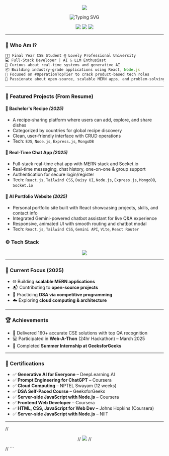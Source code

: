 
<!-- Profile Banner -->
<p align="center">
  <img src="https://capsule-render.vercel.app/api?type=wave&color=0f172a&height=180&section=header&text=Hey!%20I'm%20Rahul%20Ranjan🚀&fontSize=35&fontColor=ffffff&fontAlign=50" />
</p>

<!-- Typing Animation -->
<p align="center">
  <img src="https://readme-typing-svg.demolab.com?font=Fira+Code&size=22&duration=3000&pause=1000&center=true&vCenter=true&width=600&lines=Full-Stack+Developer+%F0%9F%92%BB;Gen+AI+Explorer+%F0%9F%A7%A0;Operation+Top+Tier+%E2%9A%94%EF%B8%8F+in+Progress;Let%27s+Build+Something+Great+Together!" alt="Typing SVG">
</p>

<!-- Social Media Links -->
<p align="center">
  <!-- <a href="https://rahul.netlify.app"><img src="https://img.shields.io/badge/Portfolio-000000?style=for-the-badge&logo=vercel&logoColor=white" /></a> -->
  <a href="www.linkedin.com/in/dharmavir-singh1215"><img src="https://img.shields.io/badge/LinkedIn-0077B5?style=for-the-badge&logo=linkedin&logoColor=white"/></a>
  <a href="mailto:dharmavirkumar1215@gmail.com"><img src="https://img.shields.io/badge/Email-EA4335?style=for-the-badge&logo=gmail&logoColor=white" /></a>
  <a href="https://github.com/dharmavirkumar"><img src="https://img.shields.io/badge/GitHub-181717?style=for-the-badge&logo=github&logoColor=white"/></a>
 
</p>

---

### 🧠 Who Am I?
```js
👨‍🎓 Final Year CSE Student @ Lovely Professional University  
💻 Full-Stack Developer | AI & LLM Enthusiast    
🧠 Curious about real-time systems and generative AI  
📦 Building industry-grade applications using React, Node.js  
🎯 Focused on #OperationTopTier to crack product-based tech roles  
🚀 Passionate about open-source, scalable MERN apps, and problem-solving
````

---

### 🚀 Featured Projects (From Resume)

#### 🍳 Bachelor's Recipe *(2025)*
- A recipe-sharing platform where users can add, explore, and share dishes
- Categorized by countries for global recipe discovery
- Clean, user-friendly interface with CRUD operations
- Tech: `EJS`, `Node.js`, `Express.js`, `MongoDB`

#### 💬 Real-Time Chat App *(2025)*
- Full-stack real-time chat app with MERN stack and Socket.io
- Real-time messaging, chat history, one-on-one & group support
- Authentication for secure login/register
- Tech: `React.js`, `Tailwind CSS`, `Daisy UI`, `Node.js`, `Express.js`, `MongoDB`, `Socket.io`

#### 🤖 AI Portfolio Website *(2025)*
- Personal portfolio site built with React showcasing projects, skills, and contact info  
- Integrated Gemini-powered chatbot assistant for live Q&A experience  
- Responsive, animated UI with smooth routing and chatbot modal  
- Tech: `React.js`, `Tailwind CSS`, `Gemini API`, `Vite`, `React Router`

### ⚙️ Tech Stack

<p align="center">
  <img src="https://skillicons.dev/icons?i=java,react,js,aws,jenkins,docker,terraform,html,css,tailwind,nodejs,express,mysql,mongodb,git,github,vscode,postman" />
</p>

---

### 🎯 Current Focus (2025)

* 🌐 Building **scalable MERN applications**
* 📬 Contributing to **open-source projects**
* 🧠 Practicing **DSA via competitive programming**
* ☁️ Exploring **cloud computing & architecture**

---

### 🏆 Achievements

* 🧩 Delivered 160+ accurate CSE solutions with top QA recognition
* 💻 Participated in **Web-A-Thon** (24hr Hackathon) – March 2025
* 🎯 Completed **Summer Internship at GeeksforGeeks**

---

### 📜 Certifications

* ✅ **Generative AI for Everyone** – DeepLearning.AI
* ✅ **Prompt Engineering for ChatGPT** – Coursera
* ✅ **Cloud Computing** – NPTEL Swayam (12 weeks)
* ✅ **DSA Self-Paced Course** – GeeksforGeeks
* ✅ **Server-side JavaScript with Node.js** – Coursera
* ✅ **Frontend Web Developer** – Coursera
* ✅ **HTML, CSS, JavaScript for Web Dev** – Johns Hopkins (Coursera)
* ✅ **Server-side JavaScript with Node.js** – NIIT

---


<!-- Footer -->

// <p align="center">
//   <img src="https://capsule-render.vercel.app/api?type=waving&color=0f172a&height=120&section=footer"/>
// </p>
// ```

